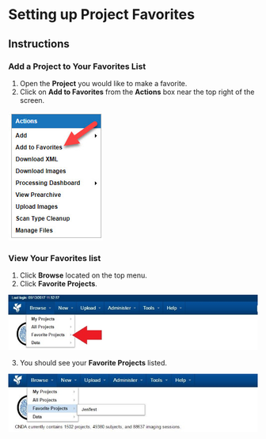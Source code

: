 # Setting up Project Favorites

## **Instructions**
### **Add a Project to Your Favorites List**

1. Open the **Project** you would like to make a favorite.
2. Click on **Add to Favorites** from the **Actions** box near the top right of the screen.

![action box add to favorites](images/SetupFavorites1.jpg)

### **View Your Favorites list**
1. Click **Browse** located on the top menu.
2. Click **Favorite Projects**.

![browse drop down](images/SetupFavorites2.jpg)

3. You should see your **Favorite Projects** listed.

![favorite projects display](images/SetupFavorites3.jpg)
